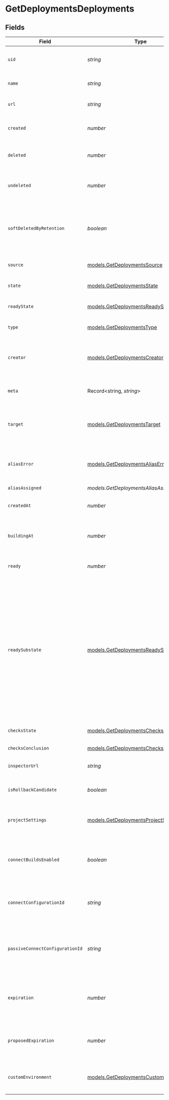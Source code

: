 # GetDeploymentsDeployments


## Fields

| Field                                                                                                                                                                                                           | Type                                                                                                                                                                                                            | Required                                                                                                                                                                                                        | Description                                                                                                                                                                                                     | Example                                                                                                                                                                                                         |
| --------------------------------------------------------------------------------------------------------------------------------------------------------------------------------------------------------------- | --------------------------------------------------------------------------------------------------------------------------------------------------------------------------------------------------------------- | --------------------------------------------------------------------------------------------------------------------------------------------------------------------------------------------------------------- | --------------------------------------------------------------------------------------------------------------------------------------------------------------------------------------------------------------- | --------------------------------------------------------------------------------------------------------------------------------------------------------------------------------------------------------------- |
| `uid`                                                                                                                                                                                                           | *string*                                                                                                                                                                                                        | :heavy_check_mark:                                                                                                                                                                                              | The unique identifier of the deployment.                                                                                                                                                                        | dpl_2euZBFqxYdDMDG1jTrHFnNZ2eUVa                                                                                                                                                                                |
| `name`                                                                                                                                                                                                          | *string*                                                                                                                                                                                                        | :heavy_check_mark:                                                                                                                                                                                              | The name of the deployment.                                                                                                                                                                                     | docs                                                                                                                                                                                                            |
| `url`                                                                                                                                                                                                           | *string*                                                                                                                                                                                                        | :heavy_check_mark:                                                                                                                                                                                              | The URL of the deployment.                                                                                                                                                                                      | docs-9jaeg38me.vercel.app                                                                                                                                                                                       |
| `created`                                                                                                                                                                                                       | *number*                                                                                                                                                                                                        | :heavy_check_mark:                                                                                                                                                                                              | Timestamp of when the deployment got created.                                                                                                                                                                   | 1609492210000                                                                                                                                                                                                   |
| `deleted`                                                                                                                                                                                                       | *number*                                                                                                                                                                                                        | :heavy_minus_sign:                                                                                                                                                                                              | Timestamp of when the deployment got deleted.                                                                                                                                                                   | 1609492210000                                                                                                                                                                                                   |
| `undeleted`                                                                                                                                                                                                     | *number*                                                                                                                                                                                                        | :heavy_minus_sign:                                                                                                                                                                                              | Timestamp of when the deployment was undeleted.                                                                                                                                                                 | 1609492210000                                                                                                                                                                                                   |
| `softDeletedByRetention`                                                                                                                                                                                        | *boolean*                                                                                                                                                                                                       | :heavy_minus_sign:                                                                                                                                                                                              | Optional flag to indicate if the deployment was soft deleted by retention policy.                                                                                                                               | true                                                                                                                                                                                                            |
| `source`                                                                                                                                                                                                        | [models.GetDeploymentsSource](../models/getdeploymentssource.md)                                                                                                                                                | :heavy_minus_sign:                                                                                                                                                                                              | The source of the deployment.                                                                                                                                                                                   | cli                                                                                                                                                                                                             |
| `state`                                                                                                                                                                                                         | [models.GetDeploymentsState](../models/getdeploymentsstate.md)                                                                                                                                                  | :heavy_minus_sign:                                                                                                                                                                                              | In which state is the deployment.                                                                                                                                                                               | READY                                                                                                                                                                                                           |
| `readyState`                                                                                                                                                                                                    | [models.GetDeploymentsReadyState](../models/getdeploymentsreadystate.md)                                                                                                                                        | :heavy_minus_sign:                                                                                                                                                                                              | In which state is the deployment.                                                                                                                                                                               | READY                                                                                                                                                                                                           |
| `type`                                                                                                                                                                                                          | [models.GetDeploymentsType](../models/getdeploymentstype.md)                                                                                                                                                    | :heavy_check_mark:                                                                                                                                                                                              | The type of the deployment.                                                                                                                                                                                     | LAMBDAS                                                                                                                                                                                                         |
| `creator`                                                                                                                                                                                                       | [models.GetDeploymentsCreator](../models/getdeploymentscreator.md)                                                                                                                                              | :heavy_check_mark:                                                                                                                                                                                              | Metadata information of the user who created the deployment.                                                                                                                                                    |                                                                                                                                                                                                                 |
| `meta`                                                                                                                                                                                                          | Record<string, *string*>                                                                                                                                                                                        | :heavy_minus_sign:                                                                                                                                                                                              | Metadata information from the Git provider.                                                                                                                                                                     |                                                                                                                                                                                                                 |
| `target`                                                                                                                                                                                                        | [models.GetDeploymentsTarget](../models/getdeploymentstarget.md)                                                                                                                                                | :heavy_minus_sign:                                                                                                                                                                                              | On which environment has the deployment been deployed to.                                                                                                                                                       | production                                                                                                                                                                                                      |
| `aliasError`                                                                                                                                                                                                    | [models.GetDeploymentsAliasError](../models/getdeploymentsaliaserror.md)                                                                                                                                        | :heavy_minus_sign:                                                                                                                                                                                              | An error object in case aliasing of the deployment failed.                                                                                                                                                      |                                                                                                                                                                                                                 |
| `aliasAssigned`                                                                                                                                                                                                 | *models.GetDeploymentsAliasAssigned*                                                                                                                                                                            | :heavy_minus_sign:                                                                                                                                                                                              | N/A                                                                                                                                                                                                             |                                                                                                                                                                                                                 |
| `createdAt`                                                                                                                                                                                                     | *number*                                                                                                                                                                                                        | :heavy_minus_sign:                                                                                                                                                                                              | Timestamp of when the deployment got created.                                                                                                                                                                   | 1609492210000                                                                                                                                                                                                   |
| `buildingAt`                                                                                                                                                                                                    | *number*                                                                                                                                                                                                        | :heavy_minus_sign:                                                                                                                                                                                              | Timestamp of when the deployment started building at.                                                                                                                                                           | 1609492210000                                                                                                                                                                                                   |
| `ready`                                                                                                                                                                                                         | *number*                                                                                                                                                                                                        | :heavy_minus_sign:                                                                                                                                                                                              | Timestamp of when the deployment got ready.                                                                                                                                                                     | 1609492210000                                                                                                                                                                                                   |
| `readySubstate`                                                                                                                                                                                                 | [models.GetDeploymentsReadySubstate](../models/getdeploymentsreadysubstate.md)                                                                                                                                  | :heavy_minus_sign:                                                                                                                                                                                              | Since June 2023 Substate of deployment when readyState is 'READY' Tracks whether or not deployment has seen production traffic: - STAGED: never seen production traffic - PROMOTED: has seen production traffic |                                                                                                                                                                                                                 |
| `checksState`                                                                                                                                                                                                   | [models.GetDeploymentsChecksState](../models/getdeploymentschecksstate.md)                                                                                                                                      | :heavy_minus_sign:                                                                                                                                                                                              | State of all registered checks                                                                                                                                                                                  |                                                                                                                                                                                                                 |
| `checksConclusion`                                                                                                                                                                                              | [models.GetDeploymentsChecksConclusion](../models/getdeploymentschecksconclusion.md)                                                                                                                            | :heavy_minus_sign:                                                                                                                                                                                              | Conclusion for checks                                                                                                                                                                                           |                                                                                                                                                                                                                 |
| `inspectorUrl`                                                                                                                                                                                                  | *string*                                                                                                                                                                                                        | :heavy_check_mark:                                                                                                                                                                                              | Vercel URL to inspect the deployment.                                                                                                                                                                           | https://vercel.com/acme/nextjs/J1hXN00qjUeoYfpEEf7dnDtpSiVq                                                                                                                                                     |
| `isRollbackCandidate`                                                                                                                                                                                           | *boolean*                                                                                                                                                                                                       | :heavy_minus_sign:                                                                                                                                                                                              | Deployment can be used for instant rollback                                                                                                                                                                     |                                                                                                                                                                                                                 |
| `projectSettings`                                                                                                                                                                                               | [models.GetDeploymentsProjectSettings](../models/getdeploymentsprojectsettings.md)                                                                                                                              | :heavy_minus_sign:                                                                                                                                                                                              | The project settings which was used for this deployment                                                                                                                                                         |                                                                                                                                                                                                                 |
| `connectBuildsEnabled`                                                                                                                                                                                          | *boolean*                                                                                                                                                                                                       | :heavy_minus_sign:                                                                                                                                                                                              | The flag saying if Vercel Connect configuration is used for builds                                                                                                                                              |                                                                                                                                                                                                                 |
| `connectConfigurationId`                                                                                                                                                                                        | *string*                                                                                                                                                                                                        | :heavy_minus_sign:                                                                                                                                                                                              | The ID of Vercel Connect configuration used for this deployment                                                                                                                                                 |                                                                                                                                                                                                                 |
| `passiveConnectConfigurationId`                                                                                                                                                                                 | *string*                                                                                                                                                                                                        | :heavy_minus_sign:                                                                                                                                                                                              | The ID of Vercel Connect configuration used for this deployment's passive functions                                                                                                                             |                                                                                                                                                                                                                 |
| `expiration`                                                                                                                                                                                                    | *number*                                                                                                                                                                                                        | :heavy_minus_sign:                                                                                                                                                                                              | The expiration configured by the project retention policy                                                                                                                                                       |                                                                                                                                                                                                                 |
| `proposedExpiration`                                                                                                                                                                                            | *number*                                                                                                                                                                                                        | :heavy_minus_sign:                                                                                                                                                                                              | The expiration proposed to replace the existing expiration                                                                                                                                                      |                                                                                                                                                                                                                 |
| `customEnvironment`                                                                                                                                                                                             | [models.GetDeploymentsCustomEnvironment](../models/getdeploymentscustomenvironment.md)                                                                                                                          | :heavy_minus_sign:                                                                                                                                                                                              | The custom environment used for this deployment, if any                                                                                                                                                         |                                                                                                                                                                                                                 |